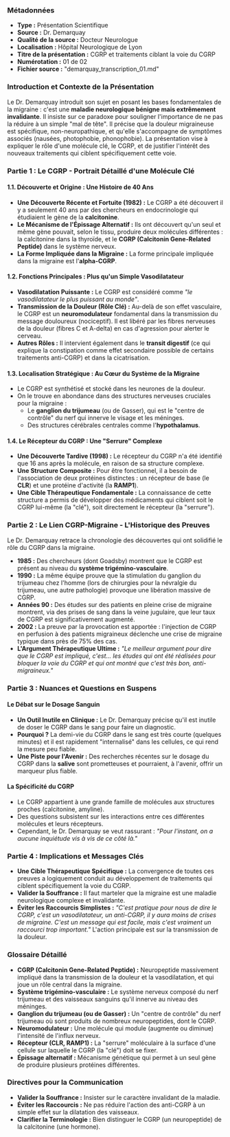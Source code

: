 ### Métadonnées

- **Type :** Présentation Scientifique
- **Source :** Dr. Demarquay
- **Qualité de la source :** Docteur Neurologue
- **Localisation :** Hôpital Neurologique de Lyon
- **Titre de la présentation :** CGRP et traitements ciblant la voie du CGRP
- **Numérotation :** 01 de 02
- **Fichier source :** "demarquay_transcription_01.md"

### Introduction et Contexte de la Présentation

Le Dr. Demarquay introduit son sujet en posant les bases fondamentales de la migraine : c'est une **maladie neurologique bénigne mais extrêmement invalidante**. Il insiste sur ce paradoxe pour souligner l'importance de ne pas la réduire à un simple "mal de tête". Il précise que la douleur migraineuse est spécifique, non-neuropathique, et qu'elle s'accompagne de symptômes associés (nausées, photophobie, phonophobie). La présentation vise à expliquer le rôle d'une molécule clé, le CGRP, et de justifier l'intérêt des nouveaux traitements qui ciblent spécifiquement cette voie.

### Partie 1 : Le CGRP - Portrait Détaillé d'une Molécule Clé

#### 1.1. Découverte et Origine : Une Histoire de 40 Ans

- **Une Découverte Récente et Fortuite (1982) :** Le CGRP a été découvert il y a seulement 40 ans par des chercheurs en endocrinologie qui étudiaient le gène de la **calcitonine**.
- **Le Mécanisme de l'Épissage Alternatif :** Ils ont découvert qu'un seul et même gène pouvait, selon le tissu, produire deux molécules différentes : la calcitonine dans la thyroïde, et le **CGRP (Calcitonin Gene-Related Peptide)** dans le système nerveux.
- **La Forme Impliquée dans la Migraine :** La forme principale impliquée dans la migraine est l'**alpha-CGRP**.

#### 1.2. Fonctions Principales : Plus qu'un Simple Vasodilatateur

- **Vasodilatation Puissante :** Le CGRP est considéré comme _"le vasodilatateur le plus puissant au monde"_.
- **Transmission de la Douleur (Rôle Clé) :** Au-delà de son effet vasculaire, le CGRP est un **neuromodulateur** fondamental dans la transmission du message douloureux (nociceptif). Il est libéré par les fibres nerveuses de la douleur (fibres C et A-delta) en cas d'agression pour alerter le cerveau.
- **Autres Rôles :** Il intervient également dans le **transit digestif** (ce qui explique la constipation comme effet secondaire possible de certains traitements anti-CGRP) et dans la cicatrisation.

#### 1.3. Localisation Stratégique : Au Cœur du Système de la Migraine

- Le CGRP est synthétisé et stocké dans les neurones de la douleur.
- On le trouve en abondance dans des structures nerveuses cruciales pour la migraine :
  - Le **ganglion du trijumeau** (ou de Gasser), qui est le "centre de contrôle" du nerf qui innerve le visage et les méninges.
  - Des structures cérébrales centrales comme l'**hypothalamus**.

#### 1.4. Le Récepteur du CGRP : Une "Serrure" Complexe

- **Une Découverte Tardive (1998) :** Le récepteur du CGRP n'a été identifié que 16 ans après la molécule, en raison de sa structure complexe.
- **Une Structure Composite :** Pour être fonctionnel, il a besoin de l'association de deux protéines distinctes : un récepteur de base (le **CLR**) et une protéine d'activité (la **RAMP1**).
- **Une Cible Thérapeutique Fondamentale :** La connaissance de cette structure a permis de développer des médicaments qui ciblent soit le CGRP lui-même (la "clé"), soit directement le récepteur (la "serrure").

### Partie 2 : Le Lien CGRP-Migraine - L'Historique des Preuves

Le Dr. Demarquay retrace la chronologie des découvertes qui ont solidifié le rôle du CGRP dans la migraine.

- **1985 :** Des chercheurs (dont Goadsby) montrent que le CGRP est présent au niveau du **système trigémino-vasculaire**.
- **1990 :** La même équipe prouve que la stimulation du ganglion du trijumeau chez l'homme (lors de chirurgies pour la névralgie du trijumeau, une autre pathologie) provoque une libération massive de CGRP.
- **Années 90 :** Des études sur des patients en pleine crise de migraine montrent, via des prises de sang dans la veine jugulaire, que leur taux de CGRP est significativement augmenté.
- **2002 :** La preuve par la provocation est apportée : l'injection de CGRP en perfusion à des patients migraineux déclenche une crise de migraine typique dans près de 75% des cas.
- **L'Argument Thérapeutique Ultime :** _"Le meilleur argument pour dire que le CGRP est impliqué, c'est... les études qui ont été réalisées pour bloquer la voie du CGRP et qui ont montré que c'est très bon, anti-migraineux."_

### Partie 3 : Nuances et Questions en Suspens

#### Le Débat sur le Dosage Sanguin

- **Un Outil Inutile en Clinique :** Le Dr. Demarquay précise qu'il est inutile de doser le CGRP dans le sang pour faire un diagnostic.
- **Pourquoi ?** La demi-vie du CGRP dans le sang est très courte (quelques minutes) et il est rapidement "internalisé" dans les cellules, ce qui rend la mesure peu fiable.
- **Une Piste pour l'Avenir :** Des recherches récentes sur le dosage du CGRP dans la **salive** sont prometteuses et pourraient, à l'avenir, offrir un marqueur plus fiable.

#### La Spécificité du CGRP

- Le CGRP appartient à une grande famille de molécules aux structures proches (calcitonine, amyline).
- Des questions subsistent sur les interactions entre ces différentes molécules et leurs récepteurs.
- Cependant, le Dr. Demarquay se veut rassurant : _"Pour l'instant, on a aucune inquiétude vis à vis de ce côté là."_

### Partie 4 : Implications et Messages Clés

- **Une Cible Thérapeutique Spécifique :** La convergence de toutes ces preuves a logiquement conduit au développement de traitements qui ciblent spécifiquement la voie du CGRP.
- **Valider la Souffrance :** Il faut marteler que la migraine est une maladie neurologique complexe et invalidante.
- **Éviter les Raccourcis Simplistes :** _"C'est pratique pour nous de dire le CGRP, c'est un vasodilatateur, un anti-CGRP, il y aura moins de crises de migraine. C'est un message qui est facile, mais c'est vraiment un raccourci trop important."_ L'action principale est sur la transmission de la douleur.

### Glossaire Détaillé

- **CGRP (Calcitonin Gene-Related Peptide) :** Neuropeptide massivement impliqué dans la transmission de la douleur et la vasodilatation, et qui joue un rôle central dans la migraine.
- **Système trigémino-vasculaire :** Le système nerveux composé du nerf trijumeau et des vaisseaux sanguins qu'il innerve au niveau des méninges.
- **Ganglion du trijumeau (ou de Gasser) :** Un "centre de contrôle" du nerf trijumeau où sont produits de nombreux neuropeptides, dont le CGRP.
- **Neuromodulateur :** Une molécule qui module (augmente ou diminue) l'intensité de l'influx nerveux.
- **Récepteur (CLR, RAMP1) :** La "serrure" moléculaire à la surface d'une cellule sur laquelle le CGRP (la "clé") doit se fixer.
- **Épissage alternatif :** Mécanisme génétique qui permet à un seul gène de produire plusieurs protéines différentes.

### Directives pour la Communication

- **Valider la Souffrance :** Insister sur le caractère invalidant de la maladie.
- **Éviter les Raccourcis :** Ne pas réduire l'action des anti-CGRP à un simple effet sur la dilatation des vaisseaux.
- **Clarifier la Terminologie :** Bien distinguer le CGRP (un neuropeptide) de la calcitonine (une hormone).
